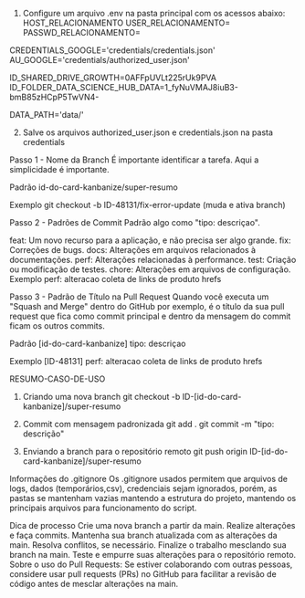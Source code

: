 1. Configure um arquivo .env na pasta principal  com os acessos abaixo:
HOST_RELACIONAMENTO
USER_RELACIONAMENTO=
PASSWD_RELACIONAMENTO= 

CREDENTIALS_GOOGLE='credentials/credentials.json'
AU_GOOGLE='credentials/authorized_user.json'

ID_SHARED_DRIVE_GROWTH=0AFFpUVLt225rUk9PVA
ID_FOLDER_DATA_SCIENCE_HUB_DATA=1_fyNuVMAJ8iuB3-bmB85zHCpP5TwVN4-

DATA_PATH='data/'

2. Salve os arquivos authorized_user.json e credentials.json na pasta credentials

Passo 1 - Nome da Branch
É importante identificar a tarefa. Aqui a simplicidade é importante.

Padrão
id-do-card-kanbanize/super-resumo

Exemplo
git checkout -b ID-48131/fix-error-update (muda e ativa branch)

Passo 2 - Padrões de Commit
Padrão algo como "tipo: descriçao".

feat: Um novo recurso para a aplicação, e não precisa ser algo grande.
fix: Correções de bugs.
docs: Alterações em arquivos relacionados à documentações.
perf: Alterações relacionadas à performance.
test: Criação ou modificação de testes.
chore: Alterações em arquivos de configuração.
Exemplo
perf: alteracao coleta de links de produto hrefs

Passo 3 - Padrão de Título na Pull Request
Quando você executa um "Squash and Merge" dentro do GitHub por exemplo, é o título da sua pull request que fica como commit principal e dentro da mensagem do commit ficam os outros commits.

Padrão
[id-do-card-kanbanize] tipo: descriçao

Exemplo
[ID-48131] perf: alteracao coleta de links de produto hrefs

RESUMO-CASO-DE-USO
1. Criando uma nova branch
git checkout -b ID-[id-do-card-kanbanize]/super-resumo

2. Commit com mensagem padronizada
git add . git commit -m "tipo: descrição"

3. Enviando a branch para o repositório remoto
git push origin ID-[id-do-card-kanbanize]/super-resumo

Informações do .gitignore
Os .gitignore usados permitem que arquivos de logs, dados (temporários,csv), credenciais sejam ignorados, porém, as pastas se mantenham vazias mantendo a estrutura do projeto, mantendo os principais arquivos para funcionamento do script.

Dica de processo
Crie uma nova branch a partir da main.
Realize alterações e faça commits.
Mantenha sua branch atualizada com as alterações da main.
Resolva conflitos, se necessário.
Finalize o trabalho mesclando sua branch na main.
Teste e empurre suas alterações para o repositório remoto.
Sobre o uso do Pull Requests: Se estiver colaborando com outras pessoas, considere usar pull requests (PRs) no GitHub para facilitar a revisão de código antes de mesclar alterações na main.
